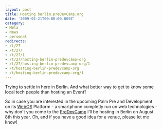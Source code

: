 ```yaml
---
layout: post
title: Hosting berlin.preDevCamp.org
date: '2009-03-21T00:00:00.000Z'
category:
- Meta
- News
- personal
redirects:
- /t/27
- /t/27/
- /t/27/1
- /t/27/hosting-berlin-predevcamp-org
- /t/27/hosting-berlin-predevcamp-org/1
- /t/hosting-berlin-predevcamp-org
- /t/hosting-berlin-predevcamp-org/1
---
```




Trying to settle in here in Berlin. And what better way to get to know some local tech people than hosting an Event?

So in case you are interested in the upcoming Palm Pre and Development on its [WebOS](http://webos.org/) Platform - a smartphone completly run on web technologies - why don't you come to the [PreDevCamp](http://berlin.predevcamp.org) I'll be hosting in Berlin on August 8th this year. Oh, and if you have a good idea for a venue, please let me know!
